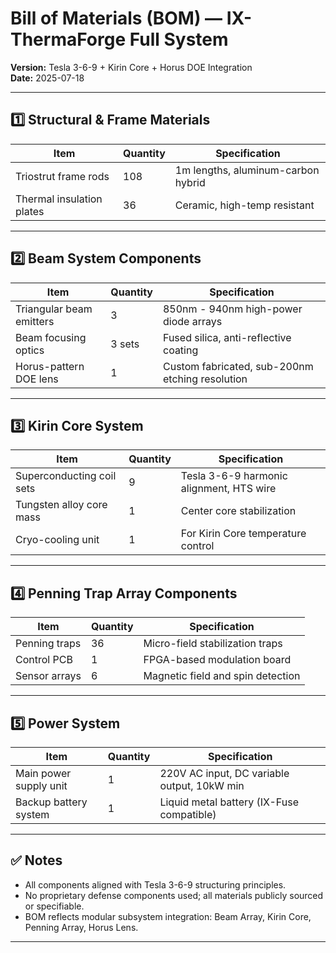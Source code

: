 # Bill of Materials (BOM) — IX-ThermaForge Full System

**Version:** Tesla 3-6-9 + Kirin Core + Horus DOE Integration  
**Date:** 2025-07-18  

---

## 1️⃣ Structural & Frame Materials

| Item                    | Quantity | Specification                |
|------------------------|----------|-----------------------------|
| Triostrut frame rods   | 108      | 1m lengths, aluminum-carbon hybrid |
| Thermal insulation plates | 36     | Ceramic, high-temp resistant |

---

## 2️⃣ Beam System Components

| Item                    | Quantity | Specification                |
|------------------------|----------|-----------------------------|
| Triangular beam emitters | 3       | 850nm - 940nm high-power diode arrays |
| Beam focusing optics   | 3 sets   | Fused silica, anti-reflective coating |
| Horus-pattern DOE lens | 1        | Custom fabricated, sub-200nm etching resolution |

---

## 3️⃣ Kirin Core System

| Item                          | Quantity | Specification                |
|-------------------------------|----------|-----------------------------|
| Superconducting coil sets     | 9        | Tesla 3-6-9 harmonic alignment, HTS wire |
| Tungsten alloy core mass      | 1        | Center core stabilization    |
| Cryo-cooling unit             | 1        | For Kirin Core temperature control |

---

## 4️⃣ Penning Trap Array Components

| Item                    | Quantity | Specification                |
|------------------------|----------|-----------------------------|
| Penning traps          | 36       | Micro-field stabilization traps |
| Control PCB            | 1        | FPGA-based modulation board |
| Sensor arrays          | 6        | Magnetic field and spin detection |

---

## 5️⃣ Power System

| Item                    | Quantity | Specification                |
|------------------------|----------|-----------------------------|
| Main power supply unit | 1        | 220V AC input, DC variable output, 10kW min |
| Backup battery system  | 1        | Liquid metal battery (IX-Fuse compatible) |

---

## ✅ Notes

- All components aligned with Tesla 3-6-9 structuring principles.  
- No proprietary defense components used; all materials publicly sourced or specifiable.  
- BOM reflects modular subsystem integration: Beam Array, Kirin Core, Penning Array, Horus Lens.  

---

